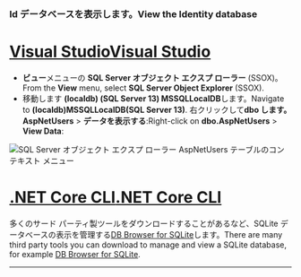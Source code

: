 ### <a name="view-the-identity-database"></a><span data-ttu-id="8ed14-101">Id データベースを表示します。</span><span class="sxs-lookup"><span data-stu-id="8ed14-101">View the Identity database</span></span>

# <a name="visual-studiotabvisual-studio"></a>[<span data-ttu-id="8ed14-102">Visual Studio</span><span class="sxs-lookup"><span data-stu-id="8ed14-102">Visual Studio</span></span>](#tab/visual-studio) 

* <span data-ttu-id="8ed14-103">**ビュー**メニューの  **SQL Server オブジェクト エクスプ ローラー** (SSOX)。</span><span class="sxs-lookup"><span data-stu-id="8ed14-103">From the **View** menu, select **SQL Server Object Explorer** (SSOX).</span></span>
* <span data-ttu-id="8ed14-104">移動します **(localdb) (SQL Server 13) MSSQLLocalDB**します。</span><span class="sxs-lookup"><span data-stu-id="8ed14-104">Navigate to **(localdb)MSSQLLocalDB(SQL Server 13)**.</span></span> <span data-ttu-id="8ed14-105">右クリックして**dbo します。AspNetUsers** > **データを表示する**:</span><span class="sxs-lookup"><span data-stu-id="8ed14-105">Right-click on **dbo.AspNetUsers** > **View Data**:</span></span>

![SQL Server オブジェクト エクスプ ローラー AspNetUsers テーブルのコンテキスト メニュー](~/security/authentication/accconfirm/_static/ssox.png)

# <a name="net-core-clitabnetcore-cli"></a>[<span data-ttu-id="8ed14-107">.NET Core CLI</span><span class="sxs-lookup"><span data-stu-id="8ed14-107">.NET Core CLI</span></span>](#tab/netcore-cli)

<span data-ttu-id="8ed14-108">多くのサード パーティ製ツールをダウンロードすることがあるなど、SQLite データベースの表示を管理する[DB Browser for SQLite](http://sqlitebrowser.org/)します。</span><span class="sxs-lookup"><span data-stu-id="8ed14-108">There are many third party tools you can download to manage and view a SQLite database, for example [DB Browser for SQLite](http://sqlitebrowser.org/).</span></span>

------